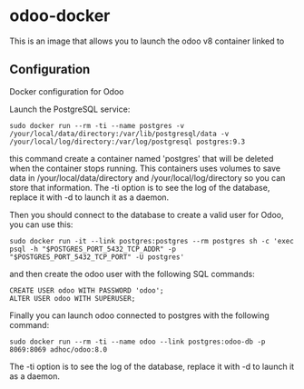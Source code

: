 odoo-docker
===========

This is an image that allows you to launch the odoo v8 container linked to 

Configuration
-----------

Docker configuration for Odoo

Launch the PostgreSQL service:

    sudo docker run --rm -ti --name postgres -v /your/local/data/directory:/var/lib/postgresql/data -v /your/local/log/directory:/var/log/postgresql postgres:9.3

this command create a container named 'postgres' that will be deleted when the container stops running. This containers uses volumes to save data in /your/local/data/directory and /your/local/log/directory so you can store that information. The -ti option is to see the log of the database, replace it with -d to launch it as a daemon.

Then you should connect to the database to create a valid user for Odoo, you can use this:

    sudo docker run -it --link postgres:postgres --rm postgres sh -c 'exec psql -h "$POSTGRES_PORT_5432_TCP_ADDR" -p "$POSTGRES_PORT_5432_TCP_PORT" -U postgres'

and then create the odoo user with the following SQL commands:

    CREATE USER odoo WITH PASSWORD 'odoo';
    ALTER USER odoo WITH SUPERUSER;

Finally you can launch odoo connected to postgres with the following command:

    sudo docker run --rm -ti --name odoo --link postgres:odoo-db -p 8069:8069 adhoc/odoo:8.0

The -ti option is to see the log of the database, replace it with -d to launch it as a daemon.
